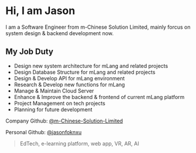 # Hi, I am Jason

I am a Software Engineer from m-Chinese Solution Limited, mainly forcus on system design & backend development now.

## My Job Duty
- Design new system architecture for mLang and related projects
- Design Database Structure for mLang and related projects
- Design & Develop API for mLang environment
- Research & Develop new functions for mLang
- Manage & Maintain Cloud Server
- Enhance & Improve the backend & frontend of current mLang platform
- Project Management on tech projects
- Planning for future development

Company Github: [@m-Chinese-Solution-Limited](https://github.com/m-Chinese-Solution-Limited)

Personal Github: [@jasonfoknxu](https://github.com/jasonfoknxu)

> EdTech, e-learning platform, web app, VR, AR, AI
